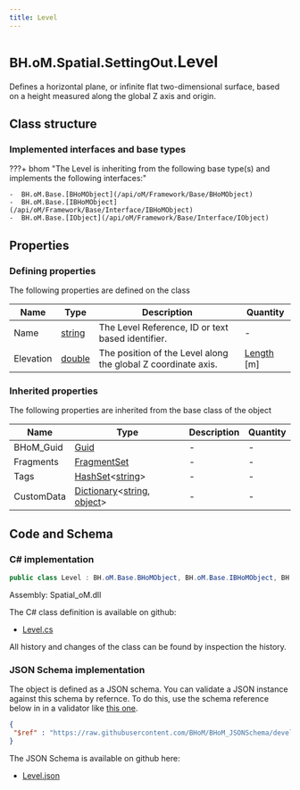 ```yaml
---
title: Level
---
```


# <small>BH.oM.Spatial.SettingOut.</small>**Level**

Defines a horizontal plane, or infinite flat two-dimensional surface, based on a height measured along the global Z axis and origin.

## Class structure

### Implemented interfaces and base types

???+ bhom "The Level is inheriting from the following base type(s) and implements the following interfaces:"

    -  BH.oM.Base.[BHoMObject](/api/oM/Framework/Base/BHoMObject)
    -  BH.oM.Base.[IBHoMObject](/api/oM/Framework/Base/Interface/IBHoMObject)
    -  BH.oM.Base.[IObject](/api/oM/Framework/Base/Interface/IObject)


## Properties



### Defining properties

The following properties are defined on the class

| Name             | Type             | Description      | Quantity         |
|------------------|------------------|------------------|------------------|
| Name | [string](https://learn.microsoft.com/en-us/dotnet/api/System.String?view=netstandard-2.0) | The Level Reference, ID or text based identifier. | - |
| Elevation | [double](https://learn.microsoft.com/en-us/dotnet/api/System.Double?view=netstandard-2.0) | The position of the Level along the global Z coordinate axis. | [Length](/api/oM/Dimensional/Quantities/Attributes/Length) [m] |


### Inherited properties
The following properties are inherited from the base class of the object

| Name             | Type             | Description      | Quantity         |
|------------------|------------------|------------------|------------------|
| BHoM_Guid | [Guid](https://learn.microsoft.com/en-us/dotnet/api/System.Guid?view=netstandard-2.0) | - | - |
| Fragments | [FragmentSet](/api/oM/Framework/Base/FragmentSet) | - | - |
| Tags | [HashSet](https://learn.microsoft.com/en-us/dotnet/api/System.Collections.Generic.HashSet-1?view=netstandard-2.0)&lt;[string](https://learn.microsoft.com/en-us/dotnet/api/System.String?view=netstandard-2.0)&gt; | - | - |
| CustomData | [Dictionary](https://learn.microsoft.com/en-us/dotnet/api/System.Collections.Generic.Dictionary-2?view=netstandard-2.0)&lt;[string](https://learn.microsoft.com/en-us/dotnet/api/System.String?view=netstandard-2.0), [object](https://learn.microsoft.com/en-us/dotnet/api/System.Object?view=netstandard-2.0)&gt; | - | - |


## Code and Schema

### C# implementation

``` C# title="C#"
public class Level : BH.oM.Base.BHoMObject, BH.oM.Base.IBHoMObject, BH.oM.Base.IObject
```

Assembly: Spatial_oM.dll

The C# class definition is available on github:

- [Level.cs](https://github.com/BHoM/BHoM/blob/develop/Spatial_oM/SettingOut\Level.cs)

All history and changes of the class can be found by inspection the history.
### JSON Schema implementation

The object is defined as a JSON schema. You can validate a JSON instance against this schema by refernce. To do this, use the schema reference below in in a validator like [this one](https://www.jsonschemavalidator.net/).

``` json title="JSON Schema"
{
 "$ref" : "https://raw.githubusercontent.com/BHoM/BHoM_JSONSchema/develop/Spatial_oM/SettingOut/Level.json"
}
```

The JSON Schema is available on github here:

- [Level.json](https://github.com/BHoM/BHoM_JSONSchema/blob/develop/Spatial_oM/SettingOut/Level.json)
